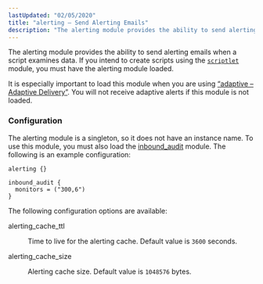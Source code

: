 ```yaml
---
lastUpdated: "02/05/2020"
title: "alerting – Send Alerting Emails"
description: "The alerting module provides the ability to send alerting emails when a script examines data If you intend to create scripts using the scriptlet module you must have the alerting module loaded It is especially important to load this module when you are using Section 71 3 adaptive Adaptive Delivery..."
---
```


<a name="idp19555312"></a> 

The alerting module provides the ability to send alerting emails when a script examines data. If you intend to create scripts using the [`scriptlet`](/momentum/4/modules/scriptlet) module, you must have the alerting module loaded.

It is especially important to load this module when you are using [“adaptive – Adaptive Delivery”](/momentum/4/modules/4-adaptive). You will not receive adaptive alerts if this module is not loaded.

### <a name="modules.alerting.configuration"></a> Configuration

The alerting module is a singleton, so it does not have an instance name. To use this module, you must also load the [inbound_audit](/momentum/4/modules/inbound-audit) module. The following is an example configuration:

<a name="example.alerting"></a> 


```
alerting {}

inbound_audit {
  monitors = ("300,6")
}
```

The following configuration options are available:

<dl class="variablelist">

<dt>alerting_cache_ttl</dt>

<dd>

Time to live for the alerting cache. Default value is `3600` seconds.

</dd>

<dt>alerting_cache_size</dt>

<dd>

Alerting cache size. Default value is `1048576` bytes.

</dd>

</dl>
